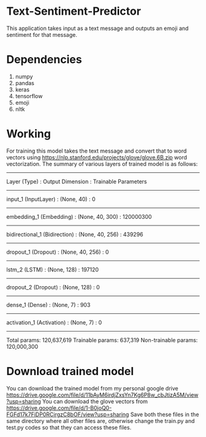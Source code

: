 # Text-Sentiment-Predictor
This application takes input as a text message and outputs an emoji and sentiment for that message.

# Dependencies
1. numpy
2. pandas
3. keras
4. tensorflow
5. emoji
6. nltk

# Working
For training this model takes the text message and convert that to word vectors using https://nlp.stanford.edu/projects/glove/glove.6B.zip word vectorization.
The summary of various layers of trained model is as follows:
___________________________________________________________________________
Layer (Type)            :     Output Dimension    :      Trainable Parameters
___________________________________________________________________________

input_1 (InputLayer)    :     (None, 40)           :     0         
_________________________________________________________________
embedding_1 (Embedding) :     (None, 40, 300)      :     120000300 
_________________________________________________________________
bidirectional_1 (Bidirection) : (None, 40, 256)    :       439296    
_________________________________________________________________
dropout_1 (Dropout)     :     (None, 40, 256)      :     0         
_________________________________________________________________
lstm_2 (LSTM)           :     (None, 128)          :     197120    
_________________________________________________________________
dropout_2 (Dropout)     :     (None, 128)          :     0         
_________________________________________________________________
dense_1 (Dense)         :     (None, 7)            :     903       
_________________________________________________________________
activation_1 (Activation)  :  (None, 7)            :     0         
_________________________________________________________________

Total params: 120,637,619
Trainable params: 637,319
Non-trainable params: 120,000,300

# Download trained model
You can download the trained model from my personal google drive https://drive.google.com/file/d/11bAyM6irdjZxsYn7Kg6P8w_cbJtizA5M/view?usp=sharing 
You can download the glove vectors from https://drive.google.com/file/d/1-B0joQ0-FGFd17k7FiDP0RCirgzC8bOF/view?usp=sharing 
Save both these files in the same directory where all other files are, otherwise change the train.py and test.py codes so that they can access these files. 
